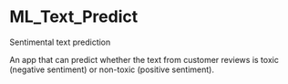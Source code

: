 # ML_Text_Predict
Sentimental text prediction

An app that can predict whether the text from customer reviews is toxic (negative sentiment) or non-toxic (positive sentiment).
